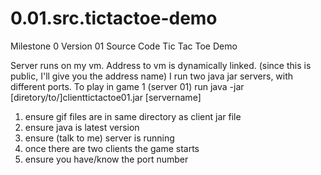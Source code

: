 # 0.01.src.tictactoe-demo
Milestone 0 Version 01 Source Code Tic Tac Toe Demo

Server runs on my vm. Address to vm is dynamically linked.
(since this is public, I'll give you the address name)
I run two java jar servers, with different ports.
To play in game 1 (server 01) run 
java -jar [diretory/to/]clienttictactoe01.jar [servername]

1) ensure gif files are in same directory as client jar file
2) ensure java is latest version
3) ensure (talk to me) server is running
4) once there are two clients the game starts
5) ensure you have/know the port number



